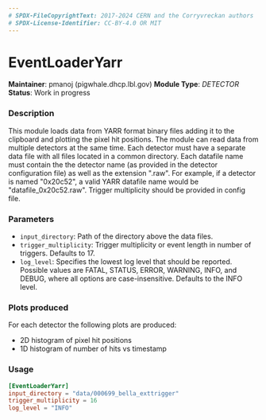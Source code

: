 ```yaml
---
# SPDX-FileCopyrightText: 2017-2024 CERN and the Corryvreckan authors
# SPDX-License-Identifier: CC-BY-4.0 OR MIT
---
```

# EventLoaderYarr
**Maintainer**: pmanoj (pigwhale.dhcp.lbl.gov)
**Module Type**: *DETECTOR* 
**Status**: Work in progress

### Description
This module loads data from YARR format binary files adding it to the clipboard and plotting the pixel hit positions. The module can read data from multiple detectors at the same time. Each detector must have a separate data file with all files located in a common directory. Each datafile name must contain the the detector name (as provided in the detector configuration file) as well as the extension ".raw". For example, if a detector is named "0x20c52", a valid YARR datafile name would be "datafile_0x20c52.raw". Trigger multiplicity should be provided in config file. 

### Parameters
* `input_directory`: Path of the directory above the data files.
* `trigger_multiplicity`: Trigger multiplicity or event length in number of triggers. Defaults to 17.
* `log_level`: Specifies the lowest log level that should be reported. Possible values are FATAL, STATUS, ERROR, WARNING, INFO, and DEBUG, where all options are case-insensitive. Defaults to the INFO level.

### Plots produced
For each detector the following plots are produced:

* 2D histogram of pixel hit positions
* 1D histogram of number of hits vs timestamp

### Usage
```toml
[EventLoaderYarr]
input_directory = "data/000699_bella_exttrigger"
trigger_multiplicity = 16
log_level = "INFO"

```
